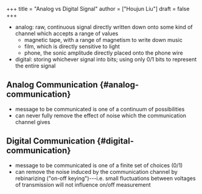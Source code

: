 +++
title = "Analog vs Digital Signal"
author = ["Houjun Liu"]
draft = false
+++

-   analog: raw, continuous signal directly written down onto some kind of channel which accepts a range of values
    -   magnetic tape, with a range of magnetism to write down music
    -   film, which is directly sensitive to light
    -   phone, the sonic amplitude directly placed onto the phone wire
-   digital: storing whichever signal into bits; using only 0/1 bits to represent the entire signal


## Analog Communication {#analog-communication}

-   message to be communicated is one of a continuum of possibilities
-   can never fully remove the effect of noise which the communication channel gives


## Digital Communication {#digital-communication}

-   message to be communicated is one of a finite set of choices (0/1)
-   can remove the noise induced by the communication channel by rebinarizing ("on-off keying")---i.e. small fluctuations between voltages of transmission will not influence on/off measurement
